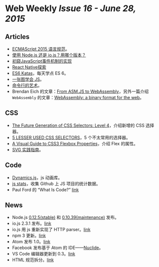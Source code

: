 # Web Weekly *Issue 16 - June 28, 2015*

## Articles
* [ECMAScript 2015 语言规范](http://www.ecma-international.org/publications/standards/Ecma-262.htm)。
* [使用 Node.js 还是 io.js？用哪个版本？](https://strongloop.com/strongblog/should-i-use-node-js-or-io-js-and-which-version/)
* [初窥JavaScript事件机制的实现](http://segmentfault.com/a/1190000002914296)
* [React Native探索](http://www.infoq.com/cn/articles/react-native-overview)
* [ES6 Katas](http://es6katas.org/)，每天学点 ES 6。
* [一张图学会 JS](https://github.com/coodict/javascript-in-one-pic)。
* [命令行的艺术](https://github.com/jlevy/the-art-of-command-line/blob/master/README-zh.md)。
* Brendan Eich 的文章：[From ASM.JS to WebAssembly](https://brendaneich.com/2015/06/from-asm-js-to-webassembly/)，另外一篇介绍 `WebAssembly` 的文章：[WebAssembly: a binary format for the web](http://www.2ality.com/2015/06/web-assembly.html)。

## CSS
* [The Future Generation of CSS Selectors: Level 4](http://www.sitepoint.com/future-generation-css-selectors-level-4/)，介绍新增的 CSS 选择器。
* [5 LESSER USED CSS SELECTORS](http://bitsofco.de/2015/5-lesser-used-css-selectors/)，5 个不太常用的选择器。
* [A Visual Guide to CSS3 Flexbox Properties](https://scotch.io/tutorials/a-visual-guide-to-css3-flexbox-properties)，介绍 Flex 的属性。
* [SVG 实践指南](https://svgontheweb.com/)。

## Code
* [Dynamics.js](http://dynamicsjs.com/)，js 动画库。
* [js stats](http://stats.js.org/)，收集 Github 上 JS 项目的统计数据。
* Paul Ford 的 “What Is Code?” [link](https://github.com/BloombergMedia/whatiscode)

## News
* Node.js [0.12.5(stable)](http://blog.nodejs.org/2015/06/22/node-v0-12-5-stable/) 和 [0.10.39(maintenance)](http://blog.nodejs.org/2015/06/22/node-v0-10-39-maintenance/) 发布。
* io.js 2.3.1 发布。[link](https://github.com/nodejs/io.js/blob/master/CHANGELOG.md#2015-06-23-version-231-rvagg)
* io.js 用 js 重新实现了 HTTP parser。[link](https://github.com/nodejs/io.js/pull/1457)
* npm 3 更新。[link](http://dailyjs.com/2015/06/26/npm-3/)
* Atom 发布 1.0。[link](https://atom.io/)
* Facebook 发布基于 Atom 的 IDE——[Nuclide](http://nuclide.io/)。
* VS Code 编辑器更新到 0.3。[link](https://code.visualstudio.com/updates)
* HTML 规范拆分。[link](http://darobin.github.io/breakup/specs/)
